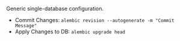 Generic single-database configuration.

- Commit Changes: `alembic revision --autogenerate -m "Commit Message"`
- Apply Changes to DB: `alembic upgrade head`
